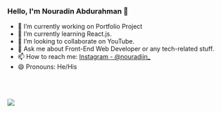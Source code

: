 ### Hello, I'm Nouradin Abdurahman 👋

- 🔭 I’m currently working on Portfolio Project
- 🌱 I’m currently learning React.js.
- 👯 I’m looking to collaborate on YouTube.
- 💬 Ask me about Front-End Web Developer or any tech-related stuff.
- 📫 How to reach me: [Instagram - @nouradiin_](https://www.instagram.com/nouradiin_/)
- 😄 Pronouns: He/His
<!-- - 🤔 I’m looking for help with ********** -->
<!-- - ⚡ Fun fact: ********** -->
<br>
<br>
<br>

<img src="https://github-readme-stats.vercel.app/api?username=NouradinAbdurahman&&show_icons=true&title_color=ffffff&icon_color=bb2acf&text_color=daf7dc&bg_color=151515">
